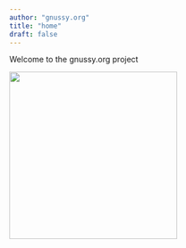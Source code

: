 ```yaml
---
author: "gnussy.org"
title: "home"
draft: false
---
```


<div class="home-main">
<p>Welcome to the gnussy.org project</p>
<img src="/gnu-holding-the-world.png" width=300rem/>
</div>
